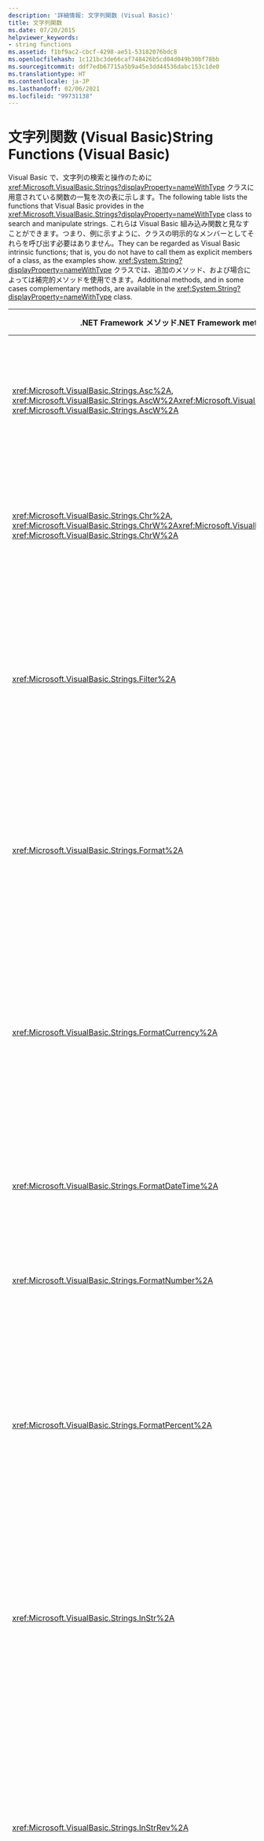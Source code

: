 ```yaml
---
description: '詳細情報: 文字列関数 (Visual Basic)'
title: 文字列関数
ms.date: 07/20/2015
helpviewer_keywords:
- string functions
ms.assetid: f1bf9ac2-cbcf-4298-ae51-53182076bdc8
ms.openlocfilehash: 1c121bc3de66caf748426b5cd04d049b30bf78bb
ms.sourcegitcommit: ddf7edb67715a5b9a45e3dd44536dabc153c1de0
ms.translationtype: HT
ms.contentlocale: ja-JP
ms.lasthandoff: 02/06/2021
ms.locfileid: "99731138"
---
```

# <a name="string-functions-visual-basic"></a><span data-ttu-id="31f64-103">文字列関数 (Visual Basic)</span><span class="sxs-lookup"><span data-stu-id="31f64-103">String Functions (Visual Basic)</span></span>

<span data-ttu-id="31f64-104">Visual Basic で、文字列の検索と操作のために <xref:Microsoft.VisualBasic.Strings?displayProperty=nameWithType> クラスに用意されている関数の一覧を次の表に示します。</span><span class="sxs-lookup"><span data-stu-id="31f64-104">The following table lists the functions that Visual Basic provides in the <xref:Microsoft.VisualBasic.Strings?displayProperty=nameWithType> class to search and manipulate strings.</span></span> <span data-ttu-id="31f64-105">これらは Visual Basic 組み込み関数と見なすことができます。つまり、例に示すように、クラスの明示的なメンバーとしてそれらを呼び出す必要はありません。</span><span class="sxs-lookup"><span data-stu-id="31f64-105">They can be regarded as Visual Basic intrinsic functions; that is, you do not have to call them as explicit members of a class, as the examples show.</span></span> <span data-ttu-id="31f64-106"><xref:System.String?displayProperty=nameWithType> クラスでは、追加のメソッド、および場合によっては補完的メソッドを使用できます。</span><span class="sxs-lookup"><span data-stu-id="31f64-106">Additional methods, and in some cases complementary methods, are available in the <xref:System.String?displayProperty=nameWithType> class.</span></span>

|<span data-ttu-id="31f64-107">.NET Framework メソッド</span><span class="sxs-lookup"><span data-stu-id="31f64-107">.NET Framework method</span></span>|<span data-ttu-id="31f64-108">説明</span><span class="sxs-lookup"><span data-stu-id="31f64-108">Description</span></span>|
|---------------------------|-----------------|
|<span data-ttu-id="31f64-109"><xref:Microsoft.VisualBasic.Strings.Asc%2A>, <xref:Microsoft.VisualBasic.Strings.AscW%2A></span><span class="sxs-lookup"><span data-stu-id="31f64-109"><xref:Microsoft.VisualBasic.Strings.Asc%2A>, <xref:Microsoft.VisualBasic.Strings.AscW%2A></span></span>|<span data-ttu-id="31f64-110">文字に対応する文字コードを表す `Integer` 値を返します。</span><span class="sxs-lookup"><span data-stu-id="31f64-110">Returns an `Integer` value representing the character code corresponding to a character.</span></span>|
|<span data-ttu-id="31f64-111"><xref:Microsoft.VisualBasic.Strings.Chr%2A>, <xref:Microsoft.VisualBasic.Strings.ChrW%2A></span><span class="sxs-lookup"><span data-stu-id="31f64-111"><xref:Microsoft.VisualBasic.Strings.Chr%2A>, <xref:Microsoft.VisualBasic.Strings.ChrW%2A></span></span>|<span data-ttu-id="31f64-112">指定された文字コードに対応する文字を返します。</span><span class="sxs-lookup"><span data-stu-id="31f64-112">Returns the character associated with the specified character code.</span></span>|
|<xref:Microsoft.VisualBasic.Strings.Filter%2A>|<span data-ttu-id="31f64-113">指定されたフィルター条件に基づいた文字列 (`String`) 配列のサブセットを含むゼロ ベースの配列を返します。</span><span class="sxs-lookup"><span data-stu-id="31f64-113">Returns a zero-based array containing a subset of a `String` array based on specified filter criteria.</span></span>|
|<xref:Microsoft.VisualBasic.Strings.Format%2A>|<span data-ttu-id="31f64-114">書式指定文字列 (`String`) 式に含まれる指示に従って書式設定された文字列を返します。</span><span class="sxs-lookup"><span data-stu-id="31f64-114">Returns a string formatted according to instructions contained in a format `String` expression.</span></span>|
|<xref:Microsoft.VisualBasic.Strings.FormatCurrency%2A>|<span data-ttu-id="31f64-115">システムの [コントロール パネル] で定義されている通貨記号を使って通貨形式の文字列に書式設定して返す文字列処理関数です。</span><span class="sxs-lookup"><span data-stu-id="31f64-115">Returns an expression formatted as a currency value using the currency symbol defined in the system control panel.</span></span>|
|<xref:Microsoft.VisualBasic.Strings.FormatDateTime%2A>|<span data-ttu-id="31f64-116">日時の値を表す文字列式を返します。</span><span class="sxs-lookup"><span data-stu-id="31f64-116">Returns a string expression representing a date/time value.</span></span>|
|<xref:Microsoft.VisualBasic.Strings.FormatNumber%2A>|<span data-ttu-id="31f64-117">数値形式の文字列に書式設定して返す文字列処理関数です。</span><span class="sxs-lookup"><span data-stu-id="31f64-117">Returns an expression formatted as a number.</span></span>|
|<xref:Microsoft.VisualBasic.Strings.FormatPercent%2A>|<span data-ttu-id="31f64-118">パーセント記号 (%) が付加されたパーセント形式 (100 で乗算した) の文字列に書式設定して返す文字列処理関数です。</span><span class="sxs-lookup"><span data-stu-id="31f64-118">Returns an expression formatted as a percentage (that is, multiplied by 100) with a trailing % character.</span></span>|
|<xref:Microsoft.VisualBasic.Strings.InStr%2A>|<span data-ttu-id="31f64-119">ある文字列の中から指定した文字列を検索し、最初に見つかった文字列の開始位置を示す整数型の値を返します。</span><span class="sxs-lookup"><span data-stu-id="31f64-119">Returns an integer specifying the start position of the first occurrence of one string within another.</span></span>|
|<xref:Microsoft.VisualBasic.Strings.InStrRev%2A>|<span data-ttu-id="31f64-120">ある文字列の中から指定された文字列を最後の文字位置から検索を開始し、最初に見つかった文字位置 (先頭からその位置までの文字数) を返します。</span><span class="sxs-lookup"><span data-stu-id="31f64-120">Returns the position of the first occurrence of one string within another, starting from the right side of the string.</span></span>|
|<xref:Microsoft.VisualBasic.Strings.Join%2A>|<span data-ttu-id="31f64-121">配列に含まれる多数の部分文字列を結合して作成される文字列を返します。</span><span class="sxs-lookup"><span data-stu-id="31f64-121">Returns a string created by joining a number of substrings contained in an array.</span></span>|
|<xref:Microsoft.VisualBasic.Strings.LCase%2A>|<span data-ttu-id="31f64-122">小文字に変換した文字列または文字を返します。</span><span class="sxs-lookup"><span data-stu-id="31f64-122">Returns a string or character converted to lowercase.</span></span>|
|<xref:Microsoft.VisualBasic.Strings.Left%2A>|<span data-ttu-id="31f64-123">指定された文字数を含む文字列を返します。</span><span class="sxs-lookup"><span data-stu-id="31f64-123">Returns a string containing a specified number of characters from the left side of a string.</span></span>|
|<xref:Microsoft.VisualBasic.Strings.Len%2A>|<span data-ttu-id="31f64-124">文字列内の文字数を含む整数を返します。</span><span class="sxs-lookup"><span data-stu-id="31f64-124">Returns an integer that contains the number of characters in a string.</span></span>|
|<xref:Microsoft.VisualBasic.Strings.LSet%2A>|<span data-ttu-id="31f64-125">指定の文字列が含まれている文字列を左寄せで指定の長さに調整して返します。</span><span class="sxs-lookup"><span data-stu-id="31f64-125">Returns a left-aligned string containing the specified string adjusted to the specified length.</span></span>|
|<xref:Microsoft.VisualBasic.Strings.LTrim%2A>|<span data-ttu-id="31f64-126">指定された文字列から、先頭の空白を除いたコピーを格納する文字列を返します。</span><span class="sxs-lookup"><span data-stu-id="31f64-126">Returns a string containing a copy of a specified string with no leading spaces.</span></span>|
|<xref:Microsoft.VisualBasic.Strings.Mid%2A>|<span data-ttu-id="31f64-127">文字列から指定された文字数分の文字列を返します。</span><span class="sxs-lookup"><span data-stu-id="31f64-127">Returns a string containing a specified number of characters from a string.</span></span>|
|<xref:Microsoft.VisualBasic.Strings.Replace%2A>|<span data-ttu-id="31f64-128">指定された文字列の一部を指定された回数分別の部分文字列で置換した文字列を返します。</span><span class="sxs-lookup"><span data-stu-id="31f64-128">Returns a string in which a specified substring has been replaced with another substring a specified number of times.</span></span>|
|<xref:Microsoft.VisualBasic.Strings.Right%2A>|<span data-ttu-id="31f64-129">文字列の右端から指定された文字数分の文字列を返します。</span><span class="sxs-lookup"><span data-stu-id="31f64-129">Returns a string containing a specified number of characters from the right side of a string.</span></span>|
|<xref:Microsoft.VisualBasic.Strings.RSet%2A>|<span data-ttu-id="31f64-130">文字列と長さが指定され、その長さに調整された文字列右揃えにして文字列を返します。</span><span class="sxs-lookup"><span data-stu-id="31f64-130">Returns a right-aligned string containing the specified string adjusted to the specified length.</span></span>|
|<xref:Microsoft.VisualBasic.Strings.RTrim%2A>|<span data-ttu-id="31f64-131">指定された文字列から、末尾の空白を除いたコピーを格納する文字列を返します。</span><span class="sxs-lookup"><span data-stu-id="31f64-131">Returns a string containing a copy of a specified string with no trailing spaces.</span></span>|
|<xref:Microsoft.VisualBasic.Strings.Space%2A>|<span data-ttu-id="31f64-132">指定された数のスペースから成る文字列を返します。</span><span class="sxs-lookup"><span data-stu-id="31f64-132">Returns a string consisting of the specified number of spaces.</span></span>|
|<xref:Microsoft.VisualBasic.Strings.Split%2A>|<span data-ttu-id="31f64-133">部分文字列ごとに区切られた文字列からゼロ ベースの 1 次元配列を作成し、返します。</span><span class="sxs-lookup"><span data-stu-id="31f64-133">Returns a zero-based, one-dimensional array containing a specified number of substrings.</span></span>|
|<xref:Microsoft.VisualBasic.Strings.StrComp%2A>|<span data-ttu-id="31f64-134">文字列比較の結果により、-1、0、または 1 のいずれかを返します。</span><span class="sxs-lookup"><span data-stu-id="31f64-134">Returns -1, 0, or 1, based on the result of a string comparison.</span></span>|
|<xref:Microsoft.VisualBasic.Strings.StrConv%2A>|<span data-ttu-id="31f64-135">指定に従って変換された文字列型の値を返します。</span><span class="sxs-lookup"><span data-stu-id="31f64-135">Returns a string converted as specified.</span></span>|
|<xref:Microsoft.VisualBasic.Strings.StrDup%2A>|<span data-ttu-id="31f64-136">指定された文字が指定された回数繰り返されている文字列型またはオブジェクト型の値を返します。</span><span class="sxs-lookup"><span data-stu-id="31f64-136">Returns a string or object consisting of the specified character repeated the specified number of times.</span></span>|
|<xref:Microsoft.VisualBasic.Strings.StrReverse%2A>|<span data-ttu-id="31f64-137">指定された文字列の文字の並び順を逆にした文字列を返します。</span><span class="sxs-lookup"><span data-stu-id="31f64-137">Returns a string in which the character order of a specified string is reversed.</span></span>|
|<xref:Microsoft.VisualBasic.Strings.Trim%2A>|<span data-ttu-id="31f64-138">指定された文字列から、先頭または末尾の空白を除いたコピーを格納する文字列を返します。</span><span class="sxs-lookup"><span data-stu-id="31f64-138">Returns a string containing a copy of a specified string with no leading or trailing spaces.</span></span>|
|<xref:Microsoft.VisualBasic.Strings.UCase%2A>|<span data-ttu-id="31f64-139">指定された文字列を大文字に変換して文字列型または char 型の値を返します。</span><span class="sxs-lookup"><span data-stu-id="31f64-139">Returns a string or character containing the specified string converted to uppercase.</span></span>|

<span data-ttu-id="31f64-140">[Option Compare](../statements/option-compare-statement.md) ステートメントを使用して、文字列の比較方法を設定できます。比較方法は、システムのロケールで決定される、大文字と小文字を区別しないテキストの並べ替え順序 (`Text`)、または文字の内部バイナリ表現 (`Binary`) です。</span><span class="sxs-lookup"><span data-stu-id="31f64-140">You can use the [Option Compare](../statements/option-compare-statement.md) statement to set whether strings are compared using a case-insensitive text sort order determined by your system's locale (`Text`) or by the internal binary representations of the characters (`Binary`).</span></span> <span data-ttu-id="31f64-141">既定のテキスト比較方法は `Binary` です。</span><span class="sxs-lookup"><span data-stu-id="31f64-141">The default text comparison method is `Binary`.</span></span>

## <a name="example-ucase"></a><span data-ttu-id="31f64-142">例:UCase</span><span class="sxs-lookup"><span data-stu-id="31f64-142">Example: UCase</span></span>

<span data-ttu-id="31f64-143">`UCase` 関数を使って文字列を大文字に変換して返す例を次に示します。</span><span class="sxs-lookup"><span data-stu-id="31f64-143">This example uses the `UCase` function to return an uppercase version of a string.</span></span>
[!code-vb[VbVbalrStrings#31](~/samples/snippets/visualbasic/VS_Snippets_VBCSharp/VbVbalrStrings/VB/Class1.vb#31)]

## <a name="example-ltrim"></a><span data-ttu-id="31f64-144">例:LTrim</span><span class="sxs-lookup"><span data-stu-id="31f64-144">Example: LTrim</span></span>

<span data-ttu-id="31f64-145">この例では、文字列変数から、`LTrim` 関数を使って先頭の空白を除去し、`RTrim` 関数を使って後続の空白を除去しています。</span><span class="sxs-lookup"><span data-stu-id="31f64-145">This example uses the `LTrim` function to strip leading spaces and the `RTrim` function to strip trailing spaces from a string variable.</span></span> <span data-ttu-id="31f64-146">また、`Trim` 関数を使って両方のタイプの空白を除去しています。</span><span class="sxs-lookup"><span data-stu-id="31f64-146">It uses the `Trim` function to strip both types of spaces.</span></span>

[!code-vb[VbVbalrStrings#25](~/samples/snippets/visualbasic/VS_Snippets_VBCSharp/VbVbalrStrings/VB/Class1.vb#25)]

## <a name="example-mid"></a><span data-ttu-id="31f64-147">例:Mid</span><span class="sxs-lookup"><span data-stu-id="31f64-147">Example: Mid</span></span>

<span data-ttu-id="31f64-148">`Mid` 関数を使って、文字列から指定された字数を返す例を次に示します。</span><span class="sxs-lookup"><span data-stu-id="31f64-148">This example uses the `Mid` function to return a specified number of characters from a string.</span></span>

[!code-vb[VbVbalrStrings#17](~/samples/snippets/visualbasic/VS_Snippets_VBCSharp/VbVbalrStrings/VB/Class1.vb#17)]

## <a name="example-len"></a><span data-ttu-id="31f64-149">例:Len</span><span class="sxs-lookup"><span data-stu-id="31f64-149">Example: Len</span></span>

<span data-ttu-id="31f64-150">`Len` 関数を使って文字列の文字数を返す例を次に示します。</span><span class="sxs-lookup"><span data-stu-id="31f64-150">This example uses `Len` to return the number of characters in a string.</span></span>

[!code-vb[VbVbalrStrings#33](~/samples/snippets/visualbasic/VS_Snippets_VBCSharp/VbVbalrStrings/VB/Class1.vb#33)]

## <a name="example-instr"></a><span data-ttu-id="31f64-151">例:InStr</span><span class="sxs-lookup"><span data-stu-id="31f64-151">Example: InStr</span></span>

<span data-ttu-id="31f64-152">`InStr` 関数を使って、ある文字列の中から指定された文字列を検索し、最初に見つかった文字位置を返す例を次に示します。</span><span class="sxs-lookup"><span data-stu-id="31f64-152">This example uses the `InStr` function to return the position of the first occurrence of one string within another.</span></span>

[!code-vb[VbVbalrStrings#8](~/samples/snippets/visualbasic/VS_Snippets_VBCSharp/VbVbalrStrings/VB/Class1.vb#8)]

## <a name="example-format"></a><span data-ttu-id="31f64-153">例:形式</span><span class="sxs-lookup"><span data-stu-id="31f64-153">Example: Format</span></span>

<span data-ttu-id="31f64-154">`Format` の書式指定とユーザー定義の書式指定の両方を使って値の書式を指定する、`String` 関数のさまざまな使用例を次に示します。</span><span class="sxs-lookup"><span data-stu-id="31f64-154">This example shows various uses of the `Format` function to format values using both `String` formats and user-defined formats.</span></span> <span data-ttu-id="31f64-155">日付の区切り記号 (`/`)、時刻の区切り記号 (`:`)、および午前/午後を示す文字 (`t` および `tt`) について、システムで実際に表示される書式は、コードが使用するロケール設定によって決まります。</span><span class="sxs-lookup"><span data-stu-id="31f64-155">For the date separator (`/`), time separator (`:`), and the AM/PM indicators (`t` and `tt`), the actual formatted output displayed by your system depends on the locale settings the code is using.</span></span> <span data-ttu-id="31f64-156">時刻と日付を開発環境で表示する場合は、コード ロケールの短い時刻書式と短い日付書式が使用されます。</span><span class="sxs-lookup"><span data-stu-id="31f64-156">When times and dates are displayed in the development environment, the short time format and short date format of the code locale are used.</span></span>

> [!NOTE]
> <span data-ttu-id="31f64-157">24 時間制を使用するロケールでは、午前/午後を示す記号 (`t` および `tt`) では何も表示されません。</span><span class="sxs-lookup"><span data-stu-id="31f64-157">For locales that use a 24-hour clock, the AM/PM indicators (`t` and `tt`) display nothing.</span></span>

[!code-vb[VbVbalrStrings#27](~/samples/snippets/visualbasic/VS_Snippets_VBCSharp/VbVbalrStrings/VB/Class1.vb#27)]

## <a name="see-also"></a><span data-ttu-id="31f64-158">関連項目</span><span class="sxs-lookup"><span data-stu-id="31f64-158">See also</span></span>

- [<span data-ttu-id="31f64-159">キーワード</span><span class="sxs-lookup"><span data-stu-id="31f64-159">Keywords</span></span>](../keywords/index.md)
- [<span data-ttu-id="31f64-160">Visual Basic ランタイム ライブラリのメンバー</span><span class="sxs-lookup"><span data-stu-id="31f64-160">Visual Basic Runtime Library Members</span></span>](../runtime-library-members.md)
- [<span data-ttu-id="31f64-161">文字列操作の概要</span><span class="sxs-lookup"><span data-stu-id="31f64-161">String Manipulation Summary</span></span>](../keywords/string-manipulation-summary.md)
- [<span data-ttu-id="31f64-162">System.String クラスのメソッド</span><span class="sxs-lookup"><span data-stu-id="31f64-162">System.String class methods</span></span>](xref:System.String#methods)
